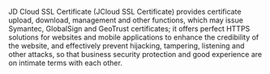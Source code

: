 JD Cloud SSL Certificate (JCloud SSL Certificate) provides certificate upload, download, management and other functions, which may issue Symantec, GlobalSign and GeoTrust certificates; it offers perfect HTTPS solutions for websites and mobile applications to enhance the credibility of the website, and effectively prevent hijacking, tampering, listening and other attacks, so that business security protection and good experience are on intimate terms with each other.
